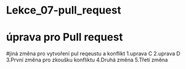 # Lekce_07-pull_request

# úprava pro Pull request

#jiná změna pro vytvoření pul reqeustu a konflikt
1.uprava C
2.uprava D
3.První změna pro zkoušku konfliktu
4.Druhá změna
5.Třetí změna
